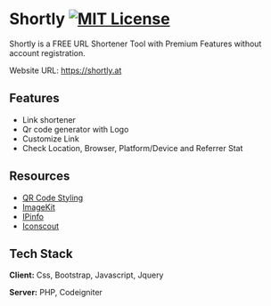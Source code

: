 
# Shortly [![MIT License](https://img.shields.io/badge/License-MIT-green.svg)](https://choosealicense.com/licenses/mit/) 

Shortly is a FREE URL Shortener Tool with Premium Features without account registration.

Website URL: https://shortly.at

## Features

- Link shortener
- Qr code generator with Logo
- Customize Link
- Check Location, Browser, Platform/Device and Referrer Stat

## Resources

- [QR Code Styling](https://reactjsexample.com/javascript-library-for-generating-qr-codes-with-a-logo-and-styling)
- [ImageKit](https://imagekit.io)
- [IPinfo](https://ipinfo.io)
- [Iconscout](https://iconscout.com/unicons/explore/line)


## Tech Stack

**Client:** Css, Bootstrap, Javascript, Jquery

**Server:** PHP, Codeigniter

